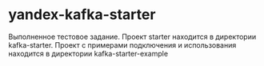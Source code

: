 # yandex-kafka-starter
Выполненное тестовое задание.
Проект starter находится в директории kafka-starter. 
Проект с примерами подключения и использования находится в директории kafka-starter-example
